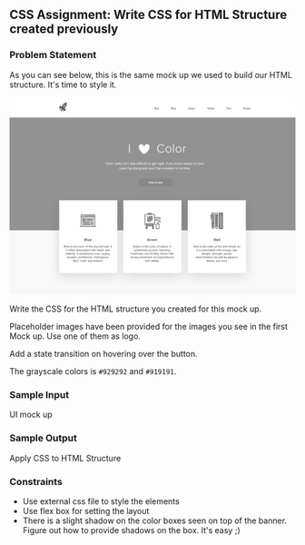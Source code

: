 ## CSS Assignment: Write CSS for HTML Structure created previously

### Problem Statement

As you can see below, this is the same mock up we used to build our HTML structure. It's time to style it.

![Mock up 1](../images/colour-in-practice.jpg)

Write the CSS for the HTML structure you created for this mock up.

Placeholder images have been provided for the images you see in the first Mock up. Use one of them as logo.

Add a state transition on hovering over the button.

The grayscale colors is `#929292` and `#919191`.

### Sample Input

UI mock up

### Sample Output

Apply CSS to HTML Structure

### Constraints

- Use external css file to style the elements
- Use flex box for setting the layout
- There is a slight shadow on the color boxes seen on top of the banner. Figure out how to provide shadows on the box. It's easy ;)
